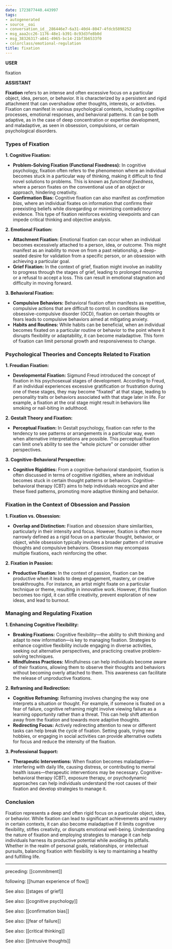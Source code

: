 ```yaml
---
date: 1723877440.443997
tags:
- autogenerated
- source__oai
- conversation_id__286446e7-6a31-40d4-8047-4fdcb5898252
- msg_aaa2cc26-1176-48e1-b391-8c93d3fe8b0d
- msg_38326317-a841-4965-bc14-21bf3b6533f0
- colorclass/emotional-regulation
title: fixation
---
```


**USER**

fixation


**ASSISTANT**

**Fixation** refers to an intense and often excessive focus on a particular object, idea, person, or behavior. It is characterized by a persistent and rigid attachment that can overshadow other thoughts, interests, or activities. Fixation can manifest in various psychological contexts, including cognitive processes, emotional responses, and behavioral patterns. It can be both adaptive, as in the case of deep concentration or expertise development, and maladaptive, as seen in obsession, compulsions, or certain psychological disorders.

### Types of Fixation

**1. Cognitive Fixation:**
   - **Problem-Solving Fixation (Functional Fixedness):** In cognitive psychology, fixation often refers to the phenomenon where an individual becomes stuck in a particular way of thinking, making it difficult to find novel solutions to problems. This is known as *functional fixedness*, where a person fixates on the conventional use of an object or approach, hindering creativity.
   - **Confirmation Bias:** Cognitive fixation can also manifest as *confirmation bias*, where an individual fixates on information that confirms their preexisting beliefs while disregarding or minimizing contradictory evidence. This type of fixation reinforces existing viewpoints and can impede critical thinking and objective analysis.

**2. Emotional Fixation:**
   - **Attachment Fixation:** Emotional fixation can occur when an individual becomes excessively attached to a person, idea, or outcome. This might manifest as an inability to move on from a past relationship, a deep-seated desire for validation from a specific person, or an obsession with achieving a particular goal.
   - **Grief Fixation:** In the context of grief, fixation might involve an inability to progress through the stages of grief, leading to prolonged mourning or a refusal to accept a loss. This can result in emotional stagnation and difficulty in moving forward.

**3. Behavioral Fixation:**
   - **Compulsive Behaviors:** Behavioral fixation often manifests as repetitive, compulsive actions that are difficult to control. In conditions like obsessive-compulsive disorder (OCD), fixation on certain thoughts or fears leads to compulsive behaviors aimed at mitigating anxiety.
   - **Habits and Routines:** While habits can be beneficial, when an individual becomes fixated on a particular routine or behavior to the point where it disrupts flexibility or adaptability, it can become maladaptive. This form of fixation can limit personal growth and responsiveness to change.

### Psychological Theories and Concepts Related to Fixation

**1. Freudian Fixation:**
   - **Developmental Fixation:** Sigmund Freud introduced the concept of fixation in his psychosexual stages of development. According to Freud, if an individual experiences excessive gratification or frustration during one of these stages, they may become "fixated" at that stage, leading to personality traits or behaviors associated with that stage later in life. For example, a fixation at the oral stage might result in behaviors like smoking or nail-biting in adulthood.

**2. Gestalt Theory and Fixation:**
   - **Perceptual Fixation:** In Gestalt psychology, fixation can refer to the tendency to see patterns or arrangements in a particular way, even when alternative interpretations are possible. This perceptual fixation can limit one’s ability to see the "whole picture" or consider other perspectives.

**3. Cognitive-Behavioral Perspective:**
   - **Cognitive Rigidities:** From a cognitive-behavioral standpoint, fixation is often discussed in terms of cognitive rigidities, where an individual becomes stuck in certain thought patterns or behaviors. Cognitive-behavioral therapy (CBT) aims to help individuals recognize and alter these fixed patterns, promoting more adaptive thinking and behavior.

### Fixation in the Context of Obsession and Passion

**1. Fixation vs. Obsession:**
   - **Overlap and Distinction:** Fixation and obsession share similarities, particularly in their intensity and focus. However, fixation is often more narrowly defined as a rigid focus on a particular thought, behavior, or object, while obsession typically involves a broader pattern of intrusive thoughts and compulsive behaviors. Obsession may encompass multiple fixations, each reinforcing the other.

**2. Fixation in Passion:**
   - **Productive Fixation:** In the context of passion, fixation can be productive when it leads to deep engagement, mastery, or creative breakthroughs. For instance, an artist might fixate on a particular technique or theme, resulting in innovative work. However, if this fixation becomes too rigid, it can stifle creativity, prevent exploration of new ideas, and lead to burnout.

### Managing and Regulating Fixation

**1. Enhancing Cognitive Flexibility:**
   - **Breaking Fixations:** Cognitive flexibility—the ability to shift thinking and adapt to new information—is key to managing fixation. Strategies to enhance cognitive flexibility include engaging in diverse activities, seeking out alternative perspectives, and practicing creative problem-solving techniques.
   - **Mindfulness Practices:** Mindfulness can help individuals become aware of their fixations, allowing them to observe their thoughts and behaviors without becoming overly attached to them. This awareness can facilitate the release of unproductive fixations.

**2. Reframing and Redirection:**
   - **Cognitive Reframing:** Reframing involves changing the way one interprets a situation or thought. For example, if someone is fixated on a fear of failure, cognitive reframing might involve viewing failure as a learning opportunity rather than a threat. This can help shift attention away from the fixation and towards more adaptive thoughts.
   - **Redirecting Focus:** Actively redirecting attention to new or different tasks can help break the cycle of fixation. Setting goals, trying new hobbies, or engaging in social activities can provide alternative outlets for focus and reduce the intensity of the fixation.

**3. Professional Support:**
   - **Therapeutic Interventions:** When fixation becomes maladaptive—interfering with daily life, causing distress, or contributing to mental health issues—therapeutic interventions may be necessary. Cognitive-behavioral therapy (CBT), exposure therapy, or psychodynamic approaches can help individuals understand the root causes of their fixation and develop strategies to manage it.

### Conclusion

Fixation represents a deep and often rigid focus on a particular object, idea, or behavior. While fixation can lead to significant achievements and mastery in certain contexts, it can also become maladaptive if it limits cognitive flexibility, stifles creativity, or disrupts emotional well-being. Understanding the nature of fixation and employing strategies to manage it can help individuals harness its productive potential while avoiding its pitfalls. Whether in the realm of personal goals, relationships, or intellectual pursuits, balancing fixation with flexibility is key to maintaining a healthy and fulfilling life.


---

preceding: [[commitment]]  


following: [[human experience of flow]]

See also: [[stages of grief]]


See also: [[cognitive psychology]]


See also: [[confirmation bias]]


See also: [[fear of failure]]


See also: [[critical thinking]]


See also: [[intrusive thoughts]]
